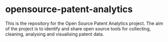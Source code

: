 # opensource-patent-analytics

This is the repository for the Open Source Patent Analytics project. The aim of the project is to identify and share open source tools for collecting, cleaning, analysing and visualising patent data. 
